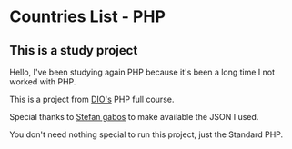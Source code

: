 # Countries List - PHP

## This is a study project

Hello, I've been studying again PHP because it's been a long time I not worked with PHP.

This is a project from [DIO's](https://github.com/digitalinnovationone) PHP full course.

Special thanks to [Stefan gabos](https://github.com/stefangabos/world_countries) to make available the JSON I used.

You don't need nothing special to run this project, just the Standard PHP.

